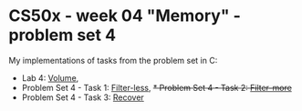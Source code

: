 # CS50x - week 04 "Memory" - problem set 4
My implementations of tasks from the problem set in C:
* Lab 4: [Volume](https://cs50.harvard.edu/x/2022/labs/4/),
* Problem Set 4 - Task 1: [Filter-less](https://cs50.harvard.edu/x/2022/psets/4/filter/less/),
~~* Problem Set 4 - Task 2: [Filter-more](https://cs50.harvard.edu/x/2022/psets/4/filter/more/)~~
* Problem Set 4 - Task 3: [Recover](https://cs50.harvard.edu/x/2022/psets/4/recover/)
